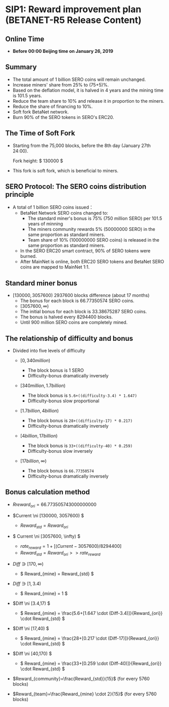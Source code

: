 # SIP1: Reward improvement plan (BETANET-R5 Release Content)

## Online Time

* **Before 00:00 Beijing time on January 26, 2019**

## Summary

* The total amount of 1 billion SERO coins will remain unchanged.
* Increase miners' share from 25% to (75+5)%.
* Based on the deflation model, it is halved in 4 years and the mining time is 101.5 years.
* Reduce the team share to 10% and release it in proportion to the miners.
* Reduce the share of financing to 10%.
* Soft fork BetaNet network.
* Burn 90% of the SERO tokens in SERO's ERC20.

## The Time of Soft Fork

* Starting from the 75,000 blocks, before the 8th day (January 27th 24:00).

  Fork height: $ 130000 $

* This fork is soft fork, which is beneficial to miners.

## SERO Protocol: The SERO coins distribution principle

* A total of 1 billion SERO coins issued：
  * BetaNet Network SERO coins changed to:
    * The standard miner's bonus is 75% (750 million SERO) per 101.5 years of minning
    * The miners community rewards 5% (50000000 SERO) in the same proportion as standard miners.
    * Team share of 10% (100000000 SERO coins) is released in the same proportion as standard miners.
  * In the SERO ERC20 smart contract, 90% of SERO tokens were burned.
  * After MainNet is online, both ERC20 SERO tokens and BetaNet SERO coins are mapped to MainNet 1:1.

## Standard miner bonus

* $[130000, 3057600)$ 2937600 blocks difference (about 17 months)
  * The bonus for each block is 66.77350574 SERO coins.
  * $[3057600,\infty)$
  * The initial bonus for each block is 33.38675287 SERO coins.
  * The bonus is halved every 8294400 blocks.
  * Until 900 million SERO coins are completely mined.

## The relationship of difficulty and bonus 

* Divided into five levels of difficulty
  * $[0, 340 million)$
    * The block bonus is 1 SERO
    * Difficulty-bonus dramatically inversely

  * $[340 million, 1.7 billion)$
    * The block bonus is `5.6+((difficulty-3.4) * 1.647)`
    * Difficulty-bonus slow proportional

  * $[1.7 billion, 4 billion)$
    * The block bonus is `28+((difficulty-17) * 0.217)`
    * Difficulty-bonus dramatically inversely

  * $[4 billion, 17 billion)$
    * The block bonus is `33+((difficulty-40) * 0.259)`
    * Difficulty-bonus slow inversely

  * $[17 billion,\infty )$
    * The block bonus is `66.77350574`
    * Difficulty-bonus dramatically inversely

## Bonus calculation method

* $Rreward_{ori}=66.773505743000000000$

* $Current \ni  [130000, 3057600) $
  * $Reward_{std}=Reward_{ori}$
* $ Current \ni [3057600, \infty) $
  * $rate_{reward}=1+[ (Current-3057600)/8294400 ]$
  * $Reward_{std}=Reward _{ori} >> rate_{reward}$

* $Diff \ni [170,\infty )$
  * $ Reward_{mine} = Reward_{std} $

* $Diff \ni  [1,3.4)$
  * $ Reward_{mine} = 1 $

* $Diff \ni  [3.4,17) $
  * $ Reward_{mine} = \frac{5.6+[1.647 \cdot (Diff-3.4)]}{Reward_{ori}} \cdot Reward_{std} $

* $Diff \ni  [17,40) $
  *  $ Reward_{mine} = \frac{28+[0.217 \cdot (Diff-17)]}{Reward_{ori}} \cdot Reward_{std} $

* $Diff \ni  [40,170) $
  * $ Reward_{mine} = \frac{33+[0.259 \cdot (Diff-40)]}{Reward_{ori}} \cdot Reward_{std} $

* $Reward_{community}=\frac{Reward_{std}}{15}$ (for every 5760 blocks)

* $Reward_{team}=\frac{Reward_{mine} \cdot 2}{15}$ (for every 5760 blocks)